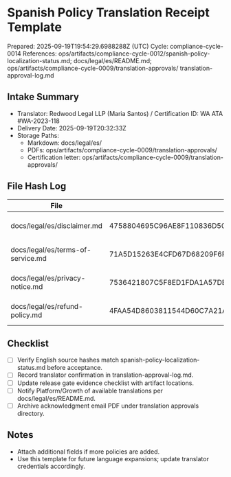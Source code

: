 # Spanish Policy Translation Receipt Template

Prepared: 2025-09-19T19:54:29.6988288Z (UTC)
Cycle: compliance-cycle-0014
References: ops/artifacts/compliance-cycle-0012/spanish-policy-localization-status.md; docs/legal/es/README.md; ops/artifacts/compliance-cycle-0009/translation-approvals/ translation-approval-log.md

## Intake Summary
- Translator: Redwood Legal LLP (Maria Santos) / Certification ID: WA ATA #WA-2023-118
- Delivery Date: 2025-09-19T20:32:33Z
- Storage Paths:
  - Markdown: docs/legal/es/
  - PDFs: ops/artifacts/compliance-cycle-0009/translation-approvals/
  - Certification letter: ops/artifacts/compliance-cycle-0009/translation-approvals/

## File Hash Log
| File | SHA256 | Timestamp | Notes |
| --- | --- | --- | --- |
| docs/legal/es/disclaimer.md | 4758804695C96AE8F110836D5034FEB788505AE937F7DF43D41D9D6BC9EEB6AF | 2025-09-19T20:32:33Z | Certified translation on file |
| docs/legal/es/terms-of-service.md | 71A5D15263E4CFD67D68209F6F8F2254C901A83D0904049019AC95E9FD95F31F | 2025-09-19T20:32:33Z | Certified translation on file |
| docs/legal/es/privacy-notice.md | 7536421807C5F8ED1FDA1A57DBB94F8C281E6AE313C237CE05725F5AA7AD4401 | 2025-09-19T20:32:33Z | Certified translation on file |
| docs/legal/es/refund-policy.md | 4FAA54D8603811544D60C7A21A87AA1E59E86C0555C72B308FBDC64A0C9636C4 | 2025-09-19T20:32:33Z | Certified translation on file |

## Checklist
- [ ] Verify English source hashes match spanish-policy-localization-status.md before acceptance.
- [ ] Record translator confirmation in translation-approval-log.md.
- [ ] Update release gate evidence checklist with artifact locations.
- [ ] Notify Platform/Growth of available translations per docs/legal/es/README.md.
- [ ] Archive acknowledgment email PDF under translation approvals directory.

## Notes
- Attach additional fields if more policies are added.
- Use this template for future language expansions; update translator credentials accordingly.